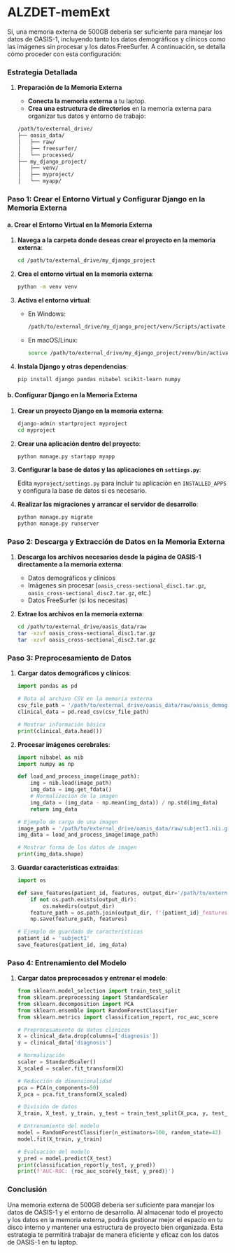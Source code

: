 # ALZDET-memExt
Sí, una memoria externa de 500GB debería ser suficiente para manejar los datos de OASIS-1, incluyendo tanto los datos demográficos y clínicos como las imágenes sin procesar y los datos FreeSurfer. A continuación, se detalla cómo proceder con esta configuración:

### Estrategia Detallada

1. **Preparación de la Memoria Externa**

    - **Conecta la memoria externa** a tu laptop.
    - **Crea una estructura de directorios** en la memoria externa para organizar tus datos y entorno de trabajo:

    ```bash
    /path/to/external_drive/
    ├── oasis_data/
    │   ├── raw/
    │   ├── freesurfer/
    │   └── processed/
    ├── my_django_project/
    │   ├── venv/
    │   ├── myproject/
    │   └── myapp/
    ```

### Paso 1: Crear el Entorno Virtual y Configurar Django en la Memoria Externa

#### a. Crear el Entorno Virtual en la Memoria Externa

1. **Navega a la carpeta donde deseas crear el proyecto en la memoria externa**:

    ```bash
    cd /path/to/external_drive/my_django_project
    ```

2. **Crea el entorno virtual en la memoria externa**:

    ```bash
    python -m venv venv
    ```

3. **Activa el entorno virtual**:

    - En Windows:

      ```bash
      /path/to/external_drive/my_django_project/venv/Scripts/activate
      ```

    - En macOS/Linux:

      ```bash
      source /path/to/external_drive/my_django_project/venv/bin/activate
      ```

4. **Instala Django y otras dependencias**:

    ```bash
    pip install django pandas nibabel scikit-learn numpy
    ```

#### b. Configurar Django en la Memoria Externa

1. **Crear un proyecto Django en la memoria externa**:

    ```bash
    django-admin startproject myproject
    cd myproject
    ```

2. **Crear una aplicación dentro del proyecto**:

    ```bash
    python manage.py startapp myapp
    ```

3. **Configurar la base de datos y las aplicaciones en `settings.py`**:

    Edita `myproject/settings.py` para incluir tu aplicación en `INSTALLED_APPS` y configura la base de datos si es necesario.

4. **Realizar las migraciones y arrancar el servidor de desarrollo**:

    ```bash
    python manage.py migrate
    python manage.py runserver
    ```

### Paso 2: Descarga y Extracción de Datos en la Memoria Externa

1. **Descarga los archivos necesarios desde la página de OASIS-1 directamente a la memoria externa**:

    - Datos demográficos y clínicos
    - Imágenes sin procesar (`oasis_cross-sectional_disc1.tar.gz`, `oasis_cross-sectional_disc2.tar.gz`, etc.)
    - Datos FreeSurfer (si los necesitas)

2. **Extrae los archivos en la memoria externa**:

    ```bash
    cd /path/to/external_drive/oasis_data/raw
    tar -xzvf oasis_cross-sectional_disc1.tar.gz
    tar -xzvf oasis_cross-sectional_disc2.tar.gz
    ```

### Paso 3: Preprocesamiento de Datos

1. **Cargar datos demográficos y clínicos**:

    ```python
    import pandas as pd

    # Ruta al archivo CSV en la memoria externa
    csv_file_path = '/path/to/external_drive/oasis_data/raw/oasis_demographics_and_clinical_data.csv'
    clinical_data = pd.read_csv(csv_file_path)

    # Mostrar información básica
    print(clinical_data.head())
    ```

2. **Procesar imágenes cerebrales**:

    ```python
    import nibabel as nib
    import numpy as np

    def load_and_process_image(image_path):
        img = nib.load(image_path)
        img_data = img.get_fdata()
        # Normalización de la imagen
        img_data = (img_data - np.mean(img_data)) / np.std(img_data)
        return img_data

    # Ejemplo de carga de una imagen
    image_path = '/path/to/external_drive/oasis_data/raw/subject1.nii.gz'
    img_data = load_and_process_image(image_path)

    # Mostrar forma de los datos de imagen
    print(img_data.shape)
    ```

3. **Guardar características extraídas**:

    ```python
    import os

    def save_features(patient_id, features, output_dir='/path/to/external_drive/oasis_data/processed'):
        if not os.path.exists(output_dir):
            os.makedirs(output_dir)
        feature_path = os.path.join(output_dir, f'{patient_id}_features.npy')
        np.save(feature_path, features)

    # Ejemplo de guardado de características
    patient_id = 'subject1'
    save_features(patient_id, img_data)
    ```

### Paso 4: Entrenamiento del Modelo

1. **Cargar datos preprocesados y entrenar el modelo**:

    ```python
    from sklearn.model_selection import train_test_split
    from sklearn.preprocessing import StandardScaler
    from sklearn.decomposition import PCA
    from sklearn.ensemble import RandomForestClassifier
    from sklearn.metrics import classification_report, roc_auc_score

    # Preprocesamiento de datos clínicos
    X = clinical_data.drop(columns=['diagnosis'])
    y = clinical_data['diagnosis']

    # Normalización
    scaler = StandardScaler()
    X_scaled = scaler.fit_transform(X)

    # Reducción de dimensionalidad
    pca = PCA(n_components=50)
    X_pca = pca.fit_transform(X_scaled)

    # División de datos
    X_train, X_test, y_train, y_test = train_test_split(X_pca, y, test_size=0.3, random_state=42)

    # Entrenamiento del modelo
    model = RandomForestClassifier(n_estimators=100, random_state=42)
    model.fit(X_train, y_train)

    # Evaluación del modelo
    y_pred = model.predict(X_test)
    print(classification_report(y_test, y_pred))
    print(f'AUC-ROC: {roc_auc_score(y_test, y_pred)}')
    ```

### Conclusión

Una memoria externa de 500GB debería ser suficiente para manejar los datos de OASIS-1 y el entorno de desarrollo. Al almacenar todo el proyecto y los datos en la memoria externa, podrás gestionar mejor el espacio en tu disco interno y mantener una estructura de proyecto bien organizada. Esta estrategia te permitirá trabajar de manera eficiente y eficaz con los datos de OASIS-1 en tu laptop.
